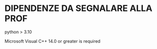 # DIPENDENZE DA SEGNALARE ALLA PROF

python > 3.10

Microsoft Visual C++ 14.0 or greater is required